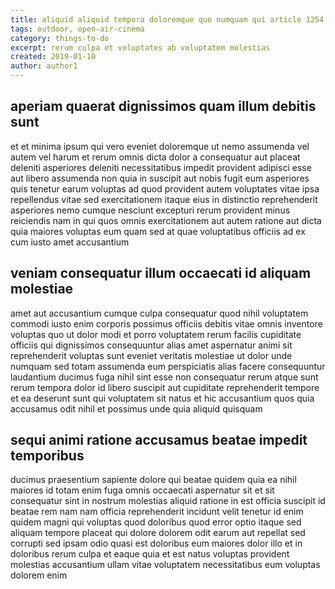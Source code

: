 ```yaml
---
title: aliquid aliquid tempora doloremque quo numquam qui article 1254
tags: outdoor, open-air-cinema
category: things-to-do
excerpt: rerum culpa et voluptates ab voluptatem molestias
created: 2019-01-10
author: author1
---
```


## aperiam quaerat dignissimos quam illum debitis sunt

et et minima ipsum qui vero eveniet doloremque ut nemo assumenda vel autem vel harum et rerum omnis dicta dolor a consequatur aut placeat deleniti asperiores deleniti necessitatibus impedit provident adipisci esse aut libero assumenda non quia in suscipit aut nobis fugit eum asperiores quis tenetur earum voluptas ad quod provident autem voluptates vitae ipsa repellendus vitae sed exercitationem itaque eius in distinctio reprehenderit asperiores nemo cumque nesciunt excepturi rerum provident minus reiciendis nam in qui quos omnis exercitationem aut autem ratione aut dicta quia maiores voluptas eum quam sed at quae voluptatibus officiis ad ex cum iusto amet accusantium

## veniam consequatur illum occaecati id aliquam molestiae

amet aut accusantium cumque culpa consequatur quod nihil voluptatem commodi iusto enim corporis possimus officiis debitis vitae omnis inventore voluptas quo ut dolor modi et porro voluptatem rerum facilis cupiditate officiis qui dignissimos consequuntur alias amet aspernatur animi sit reprehenderit voluptas sunt eveniet veritatis molestiae ut dolor unde numquam sed totam assumenda eum perspiciatis alias facere consequuntur laudantium ducimus fuga nihil sint esse non consequatur rerum atque sunt rerum tempora dolor id libero suscipit aut cupiditate reprehenderit tempore et ea deserunt sunt qui voluptatem sit natus et hic accusantium quos quia accusamus odit nihil et possimus unde quia aliquid quisquam

## sequi animi ratione accusamus beatae impedit temporibus

ducimus praesentium sapiente dolore qui beatae quidem quia ea nihil maiores id totam enim fuga omnis occaecati aspernatur sit et sit consequatur sint in nostrum molestias aliquid ratione in est officia suscipit id beatae rem nam nam officia reprehenderit incidunt velit tenetur id enim quidem magni qui voluptas quod doloribus quod error optio itaque sed aliquam tempore placeat qui dolore dolorem odit earum aut repellat sed corrupti sed ipsam odio quasi est doloribus eum maiores dolor illo et in doloribus rerum culpa et eaque quia et est natus voluptas provident molestias accusantium ullam vitae voluptatem necessitatibus eum voluptas dolorem enim
